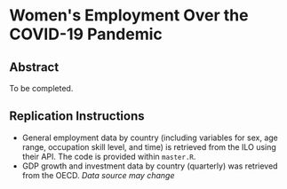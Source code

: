 # Women's Employment Over the COVID-19 Pandemic

## Abstract 
To be completed.

## Replication Instructions

* General employment data by country (including variables for sex, age range, occupation skill level, and time) is retrieved from the ILO using their API. The code is provided within `master.R`.
* GDP growth and investment data by country (quarterly) was retrieved from the OECD. *Data source may change*
